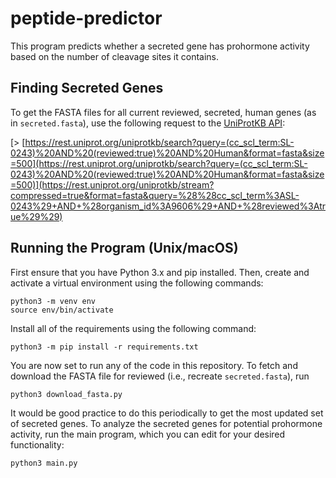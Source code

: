 # peptide-predictor

This program predicts whether a secreted gene has prohormone activity based on the number of cleavage sites it contains.

## Finding Secreted Genes

To get the FASTA files for all current reviewed, secreted, human genes (as in <code>secreted.fasta</code>), use the following request to the [UniProtKB API](https://www.uniprot.org/uniprot/):

[> [https://rest.uniprot.org/uniprotkb/search?query=(cc_scl_term:SL-0243)%20AND%20(reviewed:true)%20AND%20Human&format=fasta&size=500](https://rest.uniprot.org/uniprotkb/search?query=(cc_scl_term:SL-0243)%20AND%20(reviewed:true)%20AND%20Human&format=fasta&size=500)](https://rest.uniprot.org/uniprotkb/stream?compressed=true&format=fasta&query=%28%28cc_scl_term%3ASL-0243%29+AND+%28organism_id%3A9606%29+AND+%28reviewed%3Atrue%29%29)

## Running the Program (Unix/macOS)
First ensure that you have Python 3.x and pip installed. Then, create and activate a virtual environment using the following commands:
```
python3 -m venv env
source env/bin/activate
```
Install all of the requirements using the following command:
```
python3 -m pip install -r requirements.txt
```
You are now set to run any of the code in this repository.
To fetch and download the FASTA file for reviewed (i.e., recreate <code>secreted.fasta</code>), run
```
python3 download_fasta.py
```
It would be good practice to do this periodically to get the most updated set of secreted genes.
To analyze the secreted genes for potential prohormone activity, run the main program, which you can edit for your desired functionality:
```
python3 main.py
```
